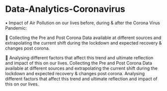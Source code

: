 # Data-Analytics-Coronavirus

•	Impact of Air Pollution on our lives before, during & after the Corona Virus Pandemic:		

  	Collecting the Pre and Post Corona Data available at different sources and extrapolating the current shift during the lockdown and          expected recovery & changes post corona.

  	Analysing different factors that affect this trend and ultimate reflection and impact of this on our lives.
    Collecting the Pre and Post Corona Data available at different sources and extrapolating the current shift during the lockdown and         expected recovery & changes post corona.
    Analysing different factors that affect this trend and ultimate reflection and impact of this on our lives.
